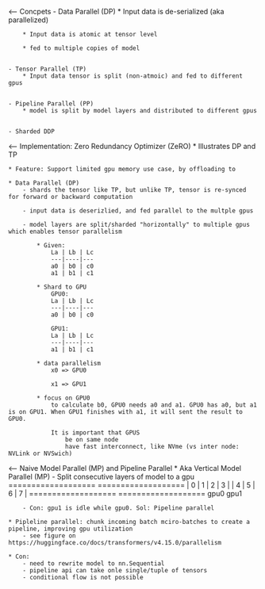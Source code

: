 <-- Concpets
	- Data Parallel (DP)
		* Input data is de-serialized (aka parallelized) 

		* Input data is atomic at tensor level

		* fed to multiple copies of model


	- Tensor Parallel (TP)
		* Input data tensor is split (non-atmoic) and fed to different gpus


	- Pipeline Parallel (PP)
		* model is split by model layers and distributed to different gpus


	- Sharded DDP 



<-- Implementation: Zero Redundancy Optimizer (ZeRO) 
	* Illustrates DP and TP
	
	* Feature: Support limited gpu memory use case, by offloading to 

	* Data Parallel (DP)
		- shards the tensor like TP, but unlike TP, tensor is re-synced for forward or backward computation

		- input data is deserizlied, and fed parallel to the multple gpus

		- model layers are split/sharded "horizontally" to multiple gpus which enables tensor parallelism

			* Given: 
				La | Lb | Lc
				---|----|---
				a0 | b0 | c0
				a1 | b1 | c1

			* Shard to GPU
				GPU0:
				La | Lb | Lc
				---|----|---
				a0 | b0 | c0

				GPU1:
				La | Lb | Lc
				---|----|---
				a1 | b1 | c1

			* data parallelism
				x0 => GPU0
				
				x1 => GPU1

			* focus on GPU0
				to calculate b0, GPU0 needs a0 and a1. GPU0 has a0, but a1 is on GPU1. When GPU1 finishes with a1, it will sent the result to GPU0.

				It is important that GPUS 
					be on same node
					have fast interconnect, like NVme (vs inter node: NVLink or NVSwich)


<-- Naive Model Parallel (MP) and Pipeline Parallel
	* Aka Vertical Model Parallel (MP)
		- Split consecutive layers of model to a gpu
			===================  ===================
			|  0 | 1 | 2 | 3  |  |  4 | 5 | 6 | 7  |
			===================  ===================
			        gpu0                 gpu1

		- Con: gpu1 is idle while gpu0. Sol: Pipeline parallel

	* Pipleline parallel: chunk incoming batch mciro-batches to create a pipeline, improving gpu utilization
		- see figure on https://huggingface.co/docs/transformers/v4.15.0/parallelism

	* Con: 
		- need to rewrite model to nn.Sequential
		- pipeline api can take onle single/tuple of tensors
		- conditional flow is not possible

